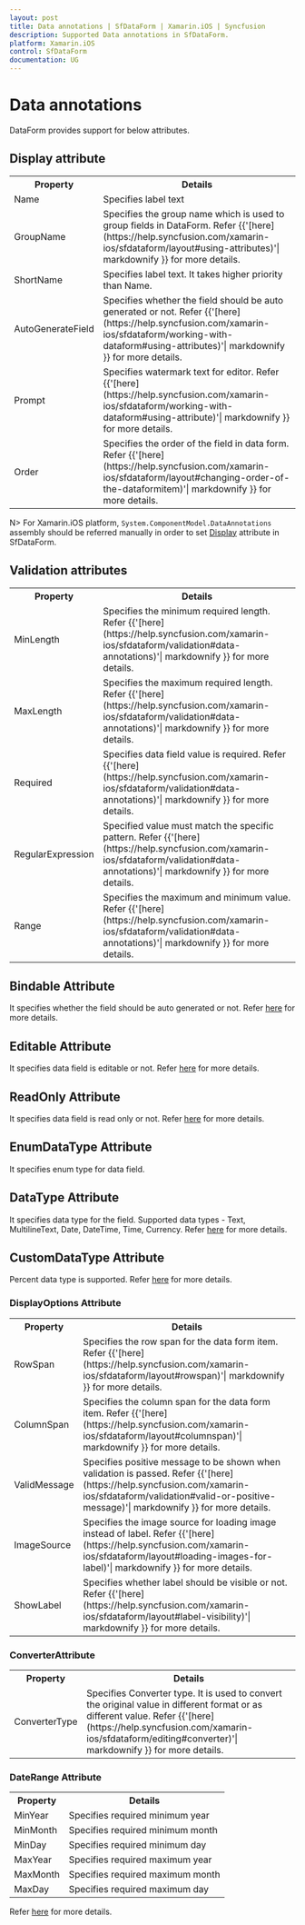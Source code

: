 ```yaml
---
layout: post
title: Data annotations | SfDataForm | Xamarin.iOS | Syncfusion
description: Supported Data annotations in SfDataForm.
platform: Xamarin.iOS
control: SfDataForm
documentation: UG
---
```


# Data annotations

DataForm provides support for below attributes.

## Display attribute

<table>
<tr>
<th>Property</th>
<th>Details</th>
</tr>
<tr>
<td>
Name
</td>
<td>
Specifies label text
</td>
</tr>
<tr>
<td>
GroupName
</td>
<td>
Specifies the group name which is used to group fields in DataForm. Refer {{'[here](https://help.syncfusion.com/xamarin-ios/sfdataform/layout#using-attributes)'| markdownify }} for more details.
</td>
</tr>
<tr>
<td>
ShortName
</td>
<td>
Specifies label text. It takes higher priority than Name.
</td>
</tr>
<tr>
<td>
AutoGenerateField
</td>
<td>
Specifies whether the field should be auto generated or not.
Refer {{'[here](https://help.syncfusion.com/xamarin-ios/sfdataform/working-with-dataform#using-attributes)'| markdownify }} for more details.
</td>
</tr>
<tr>
<td>
Prompt
</td>
<td>
Specifies watermark text for editor. Refer {{'[here](https://help.syncfusion.com/xamarin-ios/sfdataform/working-with-dataform#using-attribute)'| markdownify }} for more details.
</td>
</tr>
<tr>
<td>
Order
</td>
<td>
Specifies the order of the field in data form.
Refer {{'[here](https://help.syncfusion.com/xamarin-ios/sfdataform/layout#changing-order-of-the-dataformitem)'| markdownify }} for more details.
</td>
</tr>
</table>

N> For Xamarin.iOS platform, `System.ComponentModel.DataAnnotations` assembly should be referred manually in order to set [Display](https://apisof.net/catalog/System.ComponentModel.DataAnnotations.DisplayAttribute) attribute in SfDataForm.  

## Validation attributes

<table>
<tr>
<th>Property</th>
<th>Details</th>
</tr>
<tr>
<td>
MinLength

</td>
<td>
Specifies the minimum required length.
Refer {{'[here](https://help.syncfusion.com/xamarin-ios/sfdataform/validation#data-annotations)'| markdownify }} for more details.
</td>
</tr>
<tr>
<td>
MaxLength

</td>
<td>
Specifies the maximum required length.
Refer {{'[here](https://help.syncfusion.com/xamarin-ios/sfdataform/validation#data-annotations)'| markdownify }} for more details.
</td>
</tr>
<tr>
<td>
Required

</td>
<td>
Specifies data field value is required.
Refer {{'[here](https://help.syncfusion.com/xamarin-ios/sfdataform/validation#data-annotations)'| markdownify }} for more details.
</td>
</tr>
<tr>
<td>
RegularExpression

</td>
<td>
Specified value must match the specific pattern.
Refer {{'[here](https://help.syncfusion.com/xamarin-ios/sfdataform/validation#data-annotations)'| markdownify }} for more details.
</td>
</tr>
<tr>
<td>
Range

</td>
<td>
Specifies the maximum and minimum value.
Refer {{'[here](https://help.syncfusion.com/xamarin-ios/sfdataform/validation#data-annotations)'| markdownify }} for more details.
</td>
</tr>
</table>

## Bindable Attribute

It specifies whether the field should be auto generated or not. Refer [here](https://help.syncfusion.com/xamarin-ios/sfdataform/working-with-dataform#using-attributes) for more details.

## Editable Attribute

It specifies data field is editable or not. Refer [here](https://help.syncfusion.com/xamarin-ios/sfdataform/editing#disable-editing) for more details.

## ReadOnly Attribute

It specifies data field is read only or not. Refer [here](https://help.syncfusion.com/xamarin-ios/sfdataform/editing#disable-editing) for more details.

## EnumDataType Attribute

It specifies enum type for data field. 

## DataType Attribute

It specifies data type for the field.
Supported data types - Text, MultilineText, Date, DateTime, Time, Currency.
Refer [here](https://help.syncfusion.com/xamarin-ios/sfdataform/editing#supported-editors-and-associated-dataformitem) for more details.

## CustomDataType Attribute

Percent data type is supported. Refer [here](https://help.syncfusion.com/xamarin-ios/sfdataform/editing#supported-editors-and-associated-dataformitem) for more details.

### DisplayOptions Attribute

<table>
<tr>
<th>Property</th>
<th>Details</th>
</tr>
<tr>
<td>
RowSpan
</td>
<td>
Specifies the row span for the data form item.
Refer {{'[here](https://help.syncfusion.com/xamarin-ios/sfdataform/layout#rowspan)'| markdownify }} for more details.
</td>
</tr>
<tr>
<td>
ColumnSpan
</td>
<td>
Specifies the column span for the data form item.
Refer {{'[here](https://help.syncfusion.com/xamarin-ios/sfdataform/layout#columnspan)'| markdownify }} for more details.
</td>
</tr>
<tr>
<td>
ValidMessage
</td>
<td>
Specifies positive message to be shown when validation is passed. Refer {{'[here](https://help.syncfusion.com/xamarin-ios/sfdataform/validation#valid-or-positive-message)'| markdownify }} for more details.
</td>
</tr>
<tr>
<td>
ImageSource
</td>
<td>
Specifies the image source for loading image instead of label.
Refer {{'[here](https://help.syncfusion.com/xamarin-ios/sfdataform/layout#loading-images-for-label)'| markdownify }} for more details.
</td>
</tr>
<tr>
<td>
ShowLabel
</td>
<td>
Specifies whether label should be visible or not.
Refer {{'[here](https://help.syncfusion.com/xamarin-ios/sfdataform/layout#label-visibility)'| markdownify }} for more details.
</td>
</tr>
</table>

### ConverterAttribute

<table>
<tr>
<th>Property</th>
<th>Details</th>
</tr>
<tr>
<td>
ConverterType
</td>
<td>
Specifies Converter type. It is used to convert the original value in different format or as different value.
Refer {{'[here](https://help.syncfusion.com/xamarin-ios/sfdataform/editing#converter)'| markdownify }} for more details.
</td>
</tr>
</table>

### DateRange Attribute

<table>
<tr>
<th>Property</th>
<th>Details</th>
</tr>
<tr>
<td>
MinYear
</td>
<td>
Specifies required minimum year
</td>
</tr>
<tr>
<td>
MinMonth
</td>
<td>
Specifies required minimum month
</td>
</tr>
<tr>
<td>
MinDay
</td>
<td>
Specifies required minimum day
</td>
</tr>
<tr>
<td>
MaxYear
</td>
<td>
Specifies required maximum year
</td>
</tr>
<tr>
<td>
MaxMonth
</td>
<td>
Specifies required maximum month
</td>
</tr>
<tr>
<td>
MaxDay
</td>
<td>
Specifies required maximum day
</td>
</tr>
</table>

Refer [here](https://help.syncfusion.com/xamarin-ios/sfdataform/validation#data-annotations) for more details.
